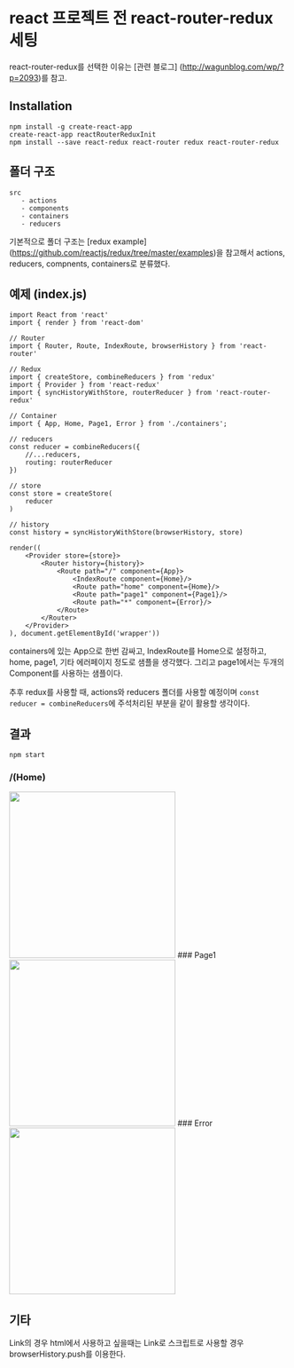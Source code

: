 # react 프로젝트 전 react-router-redux 세팅

react-router-redux를 선택한 이유는 [관련 블로그] (http://wagunblog.com/wp/?p=2093)를 참고. 

## Installation

```
npm install -g create-react-app
create-react-app reactRouterReduxInit
npm install --save react-redux react-router redux react-router-redux
```

## 폴더 구조

```
src
   - actions
   - components
   - containers
   - reducers
```

기본적으로 폴더 구조는 [redux example] (https://github.com/reactjs/redux/tree/master/examples)을 참고해서 actions, reducers, compnents, containers로 분류했다.

## 예제 (index.js)

```
import React from 'react'
import { render } from 'react-dom'

// Router
import { Router, Route, IndexRoute, browserHistory } from 'react-router'

// Redux
import { createStore, combineReducers } from 'redux'
import { Provider } from 'react-redux'
import { syncHistoryWithStore, routerReducer } from 'react-router-redux'

// Container
import { App, Home, Page1, Error } from './containers';

// reducers
const reducer = combineReducers({
    //...reducers,
    routing: routerReducer
})

// store
const store = createStore(
    reducer
)

// history
const history = syncHistoryWithStore(browserHistory, store)

render((
    <Provider store={store}>
        <Router history={history}>
            <Route path="/" component={App}>
                <IndexRoute component={Home}/>
                <Route path="home" component={Home}/>
                <Route path="page1" component={Page1}/>
                <Route path="*" component={Error}/>
            </Route>
        </Router>
    </Provider>
), document.getElementById('wrapper'))
```

containers에 있는 App으로 한번 감싸고, IndexRoute를 Home으로 설정하고, home, page1, 기타 에러페이지 정도로 샘플을 생각했다.
그리고 page1에서는 두개의 Component를 사용하는 샘플이다.
 
추후 redux를 사용할 때, actions와 reducers 폴더를 사용할 예정이며 `const reducer = combineReducers`에 주석처리된 부분을 같이 활용할 생각이다.

## 결과
```
npm start
```

### /(Home)
<img src="http://wagunblog.com/wp/wp-content/uploads/2016/08/reactRouterRedux1.png" width="300">
### Page1
<img src="http://wagunblog.com/wp/wp-content/uploads/2016/08/reactRouterRedux4.png" width="300">
### Error
<img src="http://wagunblog.com/wp/wp-content/uploads/2016/08/reactRouterRedux3.png" width="300">

## 기타

Link의 경우 html에서 사용하고 싶을때는 Link로 스크립트로 사용할 경우 browserHistory.push를 이용한다. 
